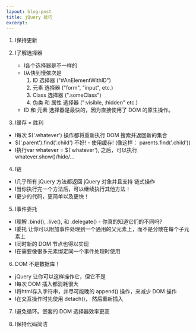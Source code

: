 ```yaml
---
layout: blog-post
title: jQuery 技巧
excerpt: 
---
```


1. l保持更新

2. l了解选择器 
    * l各个选择器是不一样的
    * l从快到慢依次是
       1. ID 选择器 ("#AnElementWithID")
       2. 元素 选择器 ("form", "input", etc.)
       3. Class 选择器 (".someClass")
       4. 伪类 和 属性 选择器 (":visible, :hidden" etc.)
    * ID 和 元素 选择器是最快的，因为直接使用了 DOM 的原生操作。

3. l缓存 = 胜利
  * l每次 $('.whatever') 操作都将重新执行 DOM 搜索并返回新的集合
  * $('.parent').find('.child') 不好! - 使用缓存! (像这样： parents.find('.child'))
  * l执行var whatever = $('whatever'), 之后，可以执行 whatever.show()/hide/...

4. l链
  * l几乎所有 jQuery 方法都返回 jQuery 对象并且支持 链式操作
  * l当你执行完一个方法后，可以继续执行其他方法！
  * l更少的代码，更简单以及更快！

5. l事件委托
  * l理解 .bind(), .live(), 和 .delegate() - 你真的知道它们的不同吗?
  * l委托 让你可以附加事件处理到一个通用的父元素上，而不是分散在每个子元素上
  * l同时新的 DOM 节点也得以实现
  * l在需要像很多元素绑定同一个事件处理时使用

6. DOM 不是数据库！
  * jQuery 让你可以这样操作它，但它不是
  * l每次 DOM 插入都消耗很大
  * l将html存入字符串，并尽可能晚的 append() 操作，来减少 DOM 操作
  * l在交互操作时先使用 detach()， 然后重新插入

7. l避免循环。嵌套的 DOM 选择器效率更高

8. l保持代码简洁

<!--
1. Stay up to date!

2. Know your selectors
    * All selectors are NOT created equally
    * Fastest to slowest selectors are
       1. The ID Selectors ("#AnElementWithID")
       2. Element selectors ("form", "input", etc.)
       3. Class selectors (".someClass")
       4. Pseudo & Attribute selectors (":visible, :hidden" etc.)
    * ID and element are fastest as backed by native DOM operations.

3. Caching = Win
  * Each $('.whatever') will re-run your search of the DOM and return a new collection
  * Bad! - use caching! (ie. parents.find('.child'))
  * You can then do whatever.show()/hide/staff to your heart's content

4. Chaining
  * Almost all jQuery methods return a jQuery Object and support chaining
  * After you've run a method on your selection, you can continue runninig more!
  * Less code, easier to write and it runs faster!

5. Event Delegation
  * Understand .bind(), .live(), and .delegate() - do you REALLY know the differences?
  * Delegates let you attach an event handler to a common parent of your elements rather than a discrete one to each of them
  * Also fires for NEW DOM nodes too
  * Use when binding same handler to multiple elements

6. The DOM isn't a Database!
  * jQuery lets you treat it like one, but that doesn't make it so
  * Every DOM insertion is costly
  * Minimize by building HTML strings and using single a single append() as late as possible
  * Use detach() if doing have interation with a node then re-insert it when done

7. Avoid Loops. Nested DOM Selectors can perform better

8. Keep your code DRY

jsPref.com
Benchmark.js
-->
